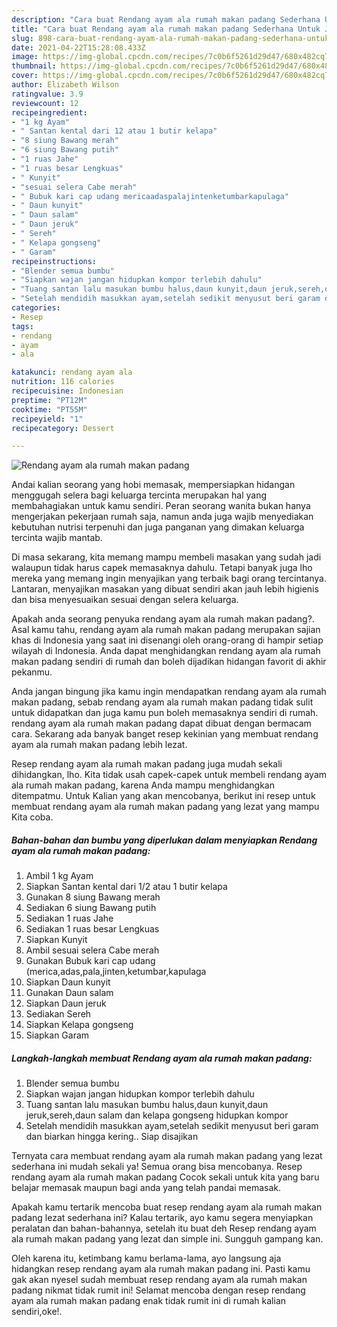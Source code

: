 ```yaml
---
description: "Cara buat Rendang ayam ala rumah makan padang Sederhana Untuk Jualan"
title: "Cara buat Rendang ayam ala rumah makan padang Sederhana Untuk Jualan"
slug: 898-cara-buat-rendang-ayam-ala-rumah-makan-padang-sederhana-untuk-jualan
date: 2021-04-22T15:28:08.433Z
image: https://img-global.cpcdn.com/recipes/7c0b6f5261d29d47/680x482cq70/rendang-ayam-ala-rumah-makan-padang-foto-resep-utama.jpg
thumbnail: https://img-global.cpcdn.com/recipes/7c0b6f5261d29d47/680x482cq70/rendang-ayam-ala-rumah-makan-padang-foto-resep-utama.jpg
cover: https://img-global.cpcdn.com/recipes/7c0b6f5261d29d47/680x482cq70/rendang-ayam-ala-rumah-makan-padang-foto-resep-utama.jpg
author: Elizabeth Wilson
ratingvalue: 3.9
reviewcount: 12
recipeingredient:
- "1 kg Ayam"
- " Santan kental dari 12 atau 1 butir kelapa"
- "8 siung Bawang merah"
- "6 siung Bawang putih"
- "1 ruas Jahe"
- "1 ruas besar Lengkuas"
- " Kunyit"
- "sesuai selera Cabe merah"
- " Bubuk kari cap udang mericaadaspalajintenketumbarkapulaga"
- " Daun kunyit"
- " Daun salam"
- " Daun jeruk"
- " Sereh"
- " Kelapa gongseng"
- " Garam"
recipeinstructions:
- "Blender semua bumbu"
- "Siapkan wajan jangan hidupkan kompor terlebih dahulu"
- "Tuang santan lalu masukan bumbu halus,daun kunyit,daun jeruk,sereh,daun salam dan kelapa gongseng hidupkan kompor"
- "Setelah mendidih masukkan ayam,setelah sedikit menyusut beri garam dan biarkan hingga kering.. Siap disajikan"
categories:
- Resep
tags:
- rendang
- ayam
- ala

katakunci: rendang ayam ala 
nutrition: 116 calories
recipecuisine: Indonesian
preptime: "PT12M"
cooktime: "PT55M"
recipeyield: "1"
recipecategory: Dessert

---
```



![Rendang ayam ala rumah makan padang](https://img-global.cpcdn.com/recipes/7c0b6f5261d29d47/680x482cq70/rendang-ayam-ala-rumah-makan-padang-foto-resep-utama.jpg)

Andai kalian seorang yang hobi memasak, mempersiapkan hidangan menggugah selera bagi keluarga tercinta merupakan hal yang membahagiakan untuk kamu sendiri. Peran seorang  wanita bukan hanya mengerjakan pekerjaan rumah saja, namun anda juga wajib menyediakan kebutuhan nutrisi terpenuhi dan juga panganan yang dimakan keluarga tercinta wajib mantab.

Di masa  sekarang, kita memang mampu membeli masakan yang sudah jadi walaupun tidak harus capek memasaknya dahulu. Tetapi banyak juga lho mereka yang memang ingin menyajikan yang terbaik bagi orang tercintanya. Lantaran, menyajikan masakan yang dibuat sendiri akan jauh lebih higienis dan bisa menyesuaikan sesuai dengan selera keluarga. 



Apakah anda seorang penyuka rendang ayam ala rumah makan padang?. Asal kamu tahu, rendang ayam ala rumah makan padang merupakan sajian khas di Indonesia yang saat ini disenangi oleh orang-orang di hampir setiap wilayah di Indonesia. Anda dapat menghidangkan rendang ayam ala rumah makan padang sendiri di rumah dan boleh dijadikan hidangan favorit di akhir pekanmu.

Anda jangan bingung jika kamu ingin mendapatkan rendang ayam ala rumah makan padang, sebab rendang ayam ala rumah makan padang tidak sulit untuk didapatkan dan juga kamu pun boleh memasaknya sendiri di rumah. rendang ayam ala rumah makan padang dapat dibuat dengan bermacam cara. Sekarang ada banyak banget resep kekinian yang membuat rendang ayam ala rumah makan padang lebih lezat.

Resep rendang ayam ala rumah makan padang juga mudah sekali dihidangkan, lho. Kita tidak usah capek-capek untuk membeli rendang ayam ala rumah makan padang, karena Anda mampu menghidangkan ditempatmu. Untuk Kalian yang akan mencobanya, berikut ini resep untuk membuat rendang ayam ala rumah makan padang yang lezat yang mampu Kita coba.

<!--inarticleads1-->

##### Bahan-bahan dan bumbu yang diperlukan dalam menyiapkan Rendang ayam ala rumah makan padang:

1. Ambil 1 kg Ayam
1. Siapkan  Santan kental dari 1/2 atau 1 butir kelapa
1. Gunakan 8 siung Bawang merah
1. Sediakan 6 siung Bawang putih
1. Sediakan 1 ruas Jahe
1. Sediakan 1 ruas besar Lengkuas
1. Siapkan  Kunyit
1. Ambil sesuai selera Cabe merah
1. Gunakan  Bubuk kari cap udang (merica,adas,pala,jinten,ketumbar,kapulaga
1. Siapkan  Daun kunyit
1. Gunakan  Daun salam
1. Siapkan  Daun jeruk
1. Sediakan  Sereh
1. Siapkan  Kelapa gongseng
1. Siapkan  Garam




<!--inarticleads2-->

##### Langkah-langkah membuat Rendang ayam ala rumah makan padang:

1. Blender semua bumbu
1. Siapkan wajan jangan hidupkan kompor terlebih dahulu
1. Tuang santan lalu masukan bumbu halus,daun kunyit,daun jeruk,sereh,daun salam dan kelapa gongseng hidupkan kompor
1. Setelah mendidih masukkan ayam,setelah sedikit menyusut beri garam dan biarkan hingga kering.. Siap disajikan




Ternyata cara membuat rendang ayam ala rumah makan padang yang lezat sederhana ini mudah sekali ya! Semua orang bisa mencobanya. Resep rendang ayam ala rumah makan padang Cocok sekali untuk kita yang baru belajar memasak maupun bagi anda yang telah pandai memasak.

Apakah kamu tertarik mencoba buat resep rendang ayam ala rumah makan padang lezat sederhana ini? Kalau tertarik, ayo kamu segera menyiapkan peralatan dan bahan-bahannya, setelah itu buat deh Resep rendang ayam ala rumah makan padang yang lezat dan simple ini. Sungguh gampang kan. 

Oleh karena itu, ketimbang kamu berlama-lama, ayo langsung aja hidangkan resep rendang ayam ala rumah makan padang ini. Pasti kamu gak akan nyesel sudah membuat resep rendang ayam ala rumah makan padang nikmat tidak rumit ini! Selamat mencoba dengan resep rendang ayam ala rumah makan padang enak tidak rumit ini di rumah kalian sendiri,oke!.

